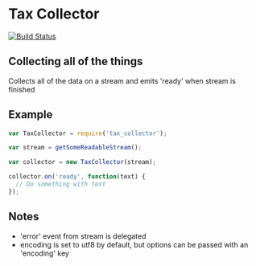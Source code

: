 # Tax Collector

[![Build Status](https://travis-ci.org/bthesorceror/tax_collector.png)](https://travis-ci.org/bthesorceror/tax_collector)

## Collecting all of the things

Collects all of the data on a stream and emits 'ready' when stream is finished

## Example

```javascript
var TaxCollector = require('tax_collector');

var stream = getSomeReadableStream();

var collector = new TaxCollector(stream);

collector.on('ready', function(text) {
  // Do something with text
});
```

## Notes

- 'error' event from stream is delegated
- encoding is set to utf8 by default, but options can be passed with an
  'encoding' key
